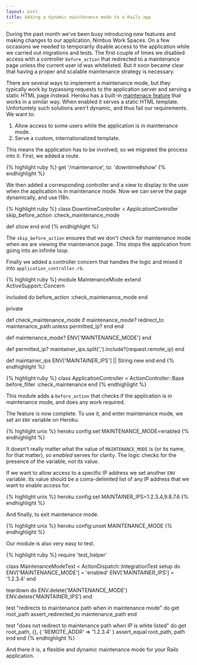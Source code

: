 ```yaml
---
layout: post
title: Adding a dynamic maintenance mode to a Rails app
---
```


During the past month we've been busy introducing new features and making changes to our application, Nimbus Work Spaces. On a few occasions we needed to temporarily disable access to the application while we carried out migrations and tests. The first couple of times we disabled access with a controller `before_action` that redirected to a maintenance page unless the current user id was whitelisted. But it soon became clear that having a proper and scalable maintenance strategy is necessary.

There are several ways to implement a maintenance mode, but they typically work by bypassing requests to the application server and serving a static HTML page instead. Heroku has a built-in [maintenace feature][1] that works in a similar way. When enabled it serves a static HTML template. Unfortuntely such solutions aren't dynamic, and thus fail our requirements. We want to:

1. Allow access to some users while the application is in maintenance mode.
2. Serve a custom, internationalized template.

This means the application has to be involved; so we migrated the process into it. First, we added a route.

{% highlight ruby %}
get '/maintenance', to: 'downtime#show'
{% endhighlight %}

We then added a corresponding controller and a view to display to the user when the application is in maintenance mode. Now we can serve the page dynamically, and use I18n.

{% highlight ruby %}
class DowntimeController < ApplicationController
  skip_before_action :check_maintenance_mode

  def show
  end
end
{% endhighlight %}

The `skip_before_action` ensures that we don't check for maintenance mode when we are viewing the maintenance page. This stops the application from going into an infinite loop.

Finally we added a controller concern that handles the logic and mixed it into `application_controller.rb`.

{% highlight ruby %}
module MaintenanceMode
  extend ActiveSupport::Concern

  included do
    before_action :check_maintenance_mode
  end

private

  def check_maintenance_mode
    if maintenance_mode?
      redirect_to maintenance_path unless permitted_ip?
    end
  end

  def maintenance_mode?
    ENV['MAINTENANCE_MODE']
  end

  def permitted_ip?
    maintainer_ips.split(',').include?(request.remote_ip)
  end

  def maintainer_ips
    ENV['MAINTAINER_IPS'] || String.new
  end
end
{% endhighlight %}

{% highlight ruby %}
class ApplicationController < ActionController::Base
  before_filter :check_maintenance
end
{% endhighlight %}

This module adds a `before_action` that checks if the application is in maintenance mode, and does any work required.

The feature is now complete. To use it, and enter maintenance mode, we set an `ENV` variable on Heroku.

{% highlight unix %}
heroku config:set MAINTENANCE_MODE=enabled
{% endhighlight %}

It doesn't really matter what the value of `MAINTENANCE_MODE` is (or its name, for that matter), so *enabled* serves for clarity. The logic checks for the presence of the variable, not its value.

If we want to allow access to a specific IP address we set another `ENV` variable. Its value should be a coma-delimited list of any IP address that we want to enable access for.

{% highlight unix %}
heroku config:set MAINTAINER_IPS=1.2.3.4,9.8.7.6
{% endhighlight %}

And finally, to exit maintenance mode.

{% highlight unix %}
heroku config:unset MAINTENANCE_MODE
{% endhighlight %}

Our module is also very easy to test.

{% highlight ruby %}
require 'test_helper'

class MaintenanceModeTest < ActionDispatch::IntegrationTest
  setup do
    ENV['MAINTENANCE_MODE'] = 'enabled'
    ENV['MAINTAINER_IPS'] = '1.2.3.4'
  end

  teardown do
    ENV.delete('MAINTENANCE_MODE')
    ENV.delete('MAINTAINER_IPS')
  end

  test "redirects to maintenance path when in maintenance mode" do
    get root_path
    assert_redirected_to maintenance_path
  end

  test "does not redirect to maintenance path when IP is white listed" do
    get root_path, {}, { 'REMOTE_ADDR' => '1.2.3.4' }
    assert_equal root_path, path
  end
end
{% endhighlight %}

And there it is, a flexible and dynamic maintenance mode for your Rails application.

[1]: https://devcenter.heroku.com/articles/maintenance-mode
